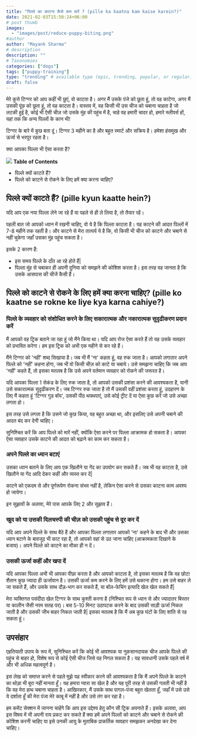 ```yaml
---
title: "पिल्ले का काटना कैसे कम करें ? (pille ka kaatna kam kaise karein?)"
date: 2021-02-03T15:50:24+06:00
# post thumb
images:
  - "images/post/reduce-puppy-biting.png"
#author
author: "Mayank Sharma"
# description
description: ""
# Taxonomies
categories: ["dogs"]
tags: ["puppy-training"]
type: "trending" # available type (epic, trending, popular, or regular)
draft: false
---
```


मेरे कुत्ते टिग्गर को आप कहीं भी छुएं, वो काटता है। अगर मैं उसके पंजे को छूता हूं, तो वह काटेगा, अगर मैं उसकी पूंछ को छूता हूं, तो वह काटता है। वास्तव में, वह किसी भी उस चीज को चबाना चाहता है जो लटकी हुई है, कोई भी ऐसी चीज़ जो उसके मुंह की पहुंच में है, चाहे वह हमारी चादर हो, हमारे स्लीपर्स हों, यहां तक ​​कि अन्य पिल्लों के कान भी!

टिग्गर के बारे में कुछ बता दूं। टिग्गर 3 महीने का है और बहुत स्मार्ट और सक्रिय है। हमेशा हंसमुख और ऊर्जा से भरपूर रहता है।

क्या आपका पिल्ला भी ऐसा करता है?

<div class="toc-mak">
<img src="../../../images/pencil.png">
<b>Table of Contents</b>
<ul>
<li>पिल्ले क्यों काटते हैं?</li>
<li>पिल्ले को काटने से रोकने के लिए हमें क्या करना चाहिए?</li>
</ul>
</div>

## पिल्ले क्यों काटते हैं? (pille kyun kaatte hein?)

यदि आप एक नया पिल्ला लेने जा रहे हैं या पहले से ही ले लिया है, तो तैयार रहें।

पहली बात जो आपको ध्यान में रखनी चाहिए, वो ये है कि पिल्ला काटता है। यह काटने की आदत पिल्लों में 7-8 महीने तक रहती है। और काटने से मेरा तात्पर्य ये है कि, वो किसी भी चीज को काटने और चबाने से नहीं चुकेगा जहाँ उसका मुंह पहुंच सकता है।

इसके 2 कारण हैं:
* इस समय पिल्ले के दाँत आ रहे होते हैं| 
* पिल्ला मुंह से चबाकर ही अपनी दुनिया को समझने की कोशिश करता है। इस तरह वह जानता है कि उसके आसपास की चीजें कैसी हैं।


## पिल्ले को काटने से रोकने के लिए हमें क्या करना चाहिए? (pille ko kaatne se rokne ke liye kya karna cahiye?)

### पिल्ले के व्यवहार को संशोधित करने के लिए सकारात्मक और नकारात्मक सुदृढीकरण प्रदान करें

मैं आपको वह ट्रिक बताने जा रहा हूं जो मैंने किया था। यदि आप रोज ऐसा करते हैं तो यह उसके व्यवहार को प्रभावित करेगा। हम इस ट्रिक को अभी एक महीने से कर रहे हैं।

मैंने टिग्गर को 'नहीं' शब्द सिखाया है। जब भी मैं 'ना' कहता हूं, वह रुक जाता है। आपको लगातार अपने पिल्ले को 'नहीं' कहना होगा, जब भी वो किसी चीज़ को काटे या चबाये। उसे समझना चाहिए कि जब आप 'नहीं' कहते हैं, तो इसका मतलब है कि उसे अपने वर्तमान व्यवहार को रोकने की जरूरत है।

यदि आपका पिल्ला 1 सेकंड के लिए रुक जाता है, तो आपको उसकी प्रशंसा करने की आवश्यकता है, यानी उसे सकारात्मक सुदृढीकरण दें। जब टिग्गर रुक जाता है तो मैं उसकी वहीं प्रशंसा करता हूं, उदहारण के लिए मैं कहता हूं 'टिग्गर गुड बॉय', उसकी पीठ थपथपाएं, उसे कोई ट्रीट दें या ऐसा कुछ करें जो उसे अच्छा लगता हो।

इस तरह उसे लगता है कि उसने जो कुछ किया, वह बहुत अच्छा था, और इसलिए उसे अपनी चबाने की आदत बंद कर देनी चाहिए।

सुनिश्चित करें कि आप पिल्ले को मारें नहीं, क्योंकि ऐसा करने पर पिल्ला आक्रामक हो सकता है। आपका ऐसा व्यवहार उसके काटने की आदत को बढ़ाने का काम कर सकता है।

### अपने पिल्ले का ध्यान बटाएं 

उसका ध्यान बताने के लिए आप एक खिलौने या गेंद का उपयोग कर सकते हैं। जब भी वह काटता है, उसे खिलौने या गेंद आदि देकर कहीं और व्यस्त कर दें|  


काटने को एकदम से और पूर्णरूपेण रोकना संभव नहीं है, लेकिन ऐसा करने से उसका काटना काम अवश्य हो जायेगा।

इन सुझावों के अलावा, मेरे पास आपके लिए 2 और सुझाव हैं।

### खुद को या उसकी दिलचस्पी की चीज़ को उसकी पहुंच से दूर कर दें 

यदि आप अपने पिल्ले के साथ बैठे हैं और आपका पिल्ला लगातार आपको 'ना' कहने के बाद भी और उसका ध्यान बटाने के बावजूद भी काट रहा है, तो आपको वहां से उठ जाना चाहिए (आक्रामकता दिखाने के बजाय)। अपने पिल्ले को काटने का मौका ही न दें।

### उसकी ऊर्जा कहीं और खपा दें 

यदि आपका पिल्ला अभी भी आपका पीछा करता है और आपको काटता है, तो इसका मतलब है कि वह छोटा शैतान कुछ ज्यादा ही ऊर्जावान है। उसकी ऊर्जा कम करने के लिए हमें उसे थकाना होगा। हम उसे बाहर ले जा सकते हैं, और उसके साथ दौड़-भाग कर सकते हैं, या बॉल-फेचिंग इत्यादि खेल खेल सकते हैं| 

मेरा व्यक्तिगत पसंदीदा खेल टिग्गर के साथ कुश्ती करना है (निश्चित रूप से ध्यान से और ज्यादातर बिस्तर या कालीन जैसी नरम सतह पर)। बस 5-10 मिनट उठापटक करने के बाद उसकी साड़ी ऊर्जा निकल जाती है और उसकी जीभ बाहर निकल जाती है|  इसका मतलब है कि मैं अब कुछ घंटों के लिए शांति से रह सकता हूं।


## उपसंहार 

एहतियाती उपाय के रूप में, सुनिश्चित करें कि कोई भी आवश्यक या नुक़सानदायक चीज आपके पिल्ले की पहुंच से बाहर हो, विशेष रूप से कोई ऐसी चीज जिसे वह निगल सकता है। यह सावधानी उसके पहले वर्ष में और भी अधिक महत्वपूर्ण है।

इस लेख को समाप्त करने से पहले मुझे यह स्वीकार करने की आवश्यकता है कि मैं अपने पिल्ले के काटने का थोड़ा भी बुरा नहीं मानता हूँ। यह हमारा प्यारा सा खेल है और यह पूरी तरह से उसकी गलती भी नहीं है कि वह मेरा हाथ चबाना चाहता है। आखिरकार, मैं उसके साथ पागल-पंजा बहुत खेलता हूँ, जहाँ में उसे उसे ये दर्शाता हूँ की मेरा पंजा मेरे काबू में नहीं है और उसे तंग कर रहा है।

हम कमेंट सेक्शन में जानना चाहेंगे कि आप इस उद्देश्य हेतु कौन सी ट्रिक अपनाते हैं। इसके अलावा, आप इस विषय में भी अपनी राय प्रकट कर सकते हैं क्या हमें अपने पिल्लों को काटने और चबाने से रोकने की कोशिश करनी चाहिए या इसे उनकी आयु के मुताबिक प्राकर्तिक व्यवहार समझकर अनदेखा कर देना चाहिए।
